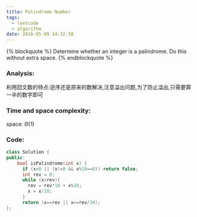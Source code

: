 ```yaml
---
title: Palindrome Number
tags:
  - leetcode
  - algorithm
date: 2016-05-09 14:32:58
---
```

{% blockquote %}
Determine whether an integer is a palindrome. Do this without extra space.
{% endblockquote %}
<!-- more -->
### Analysis:
利用回文数的特点:逆序还是原来的数解决,注意溢出问题,为了防止溢出,只需要算一半的数字即可
### Time and space complexity:
space: $\Theta (1)$
### Code:
```cpp
class Solution {
public:
    bool isPalindrome(int x) {
      if (x<0 || (x!=0 && x%10==0)) return false;
      int rev = 0;
      while (x>rev){
        rev = rev*10 + x%10;
        x = x/10;
      }
      return (x==rev || x==rev/10);
};
```
